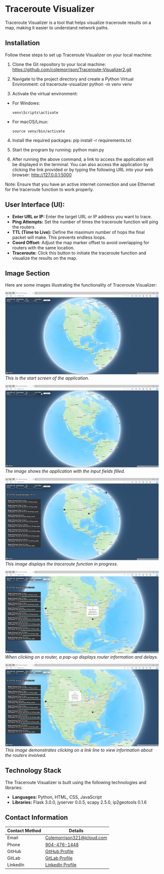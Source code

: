 # Traceroute Visualizer

Traceroute Visualizer is a tool that helps visualize traceroute results on a map, making it easier to understand network paths.

## Installation

Follow these steps to set up Traceroute Visualizer on your local machine:

1. Clone the Git repository to your local machine: https://github.com/colemorrison/Traceroute-Visualizer2.git

2. Navigate to the project directory and create a Python Virtual Environment:
   cd traceroute-visualizer
   python -m venv venv

3. Activate the virtual environment:

- For Windows:
  ```
  venv\Scripts\activate
  ```
- For macOS/Linux:
  ```
  source venv/bin/activate
  ```

4. Install the required packages: pip install -r requirements.txt

5. Start the program by running: python main.py

6. After running the above command, a link to access the application will be displayed in the terminal. You can also access the application by clicking the link provided or by typing the following URL into your web browser: http://127.0.0.1:5000

Note: Ensure that you have an active internet connection and use Ethernet for the traceroute function to work properly.

## User Interface (UI):

- **Enter URL or IP:** Enter the target URL or IP address you want to trace.
- **Ping Attempts:** Set the number of times the traceroute function will ping the routers.
- **TTL (Time to Live):** Define the maximum number of hops the final packet will make. This prevents endless loops.
- **Coord Offset:** Adjust the map marker offset to avoid overlapping for routers with the same location.
- **Traceroute:** Click this button to initiate the traceroute function and visualize the results on the map.

## Image Section

Here are some images illustrating the functionality of Traceroute Visualizer:

![Start Screen](readme-images/traceroute_visuliser_1.png)
_This is the start screen of the application._

![Input Fields](readme-images/traceroute_visuliser_2.png)
_The image shows the application with the input fields filled._

![Traceroute Function](readme-images/traceroute_visuliser_3.png)
_This image displays the traceroute function in progress._

![Router Information](readme-images/traceroute_visuliser_4.png)
_When clicking on a router, a pop-up displays router information and delays._

![Link Line Details](readme-images/traceroute_visuliser_5.png)
_This image demonstrates clicking on a link line to view information about the routers involved._

## Technology Stack

The Traceroute Visualizer is built using the following technologies and libraries:

- **Languages:** Python, HTML, CSS, JavaScript
- **Libraries:** Flask 3.0.0, jyserver 0.0.5, scapy 2.5.0, ip2geotools 0.1.6

## Contact Information

| Contact Method | Details                                                                  |
| -------------- | ------------------------------------------------------------------------ |
| Email          | [Colemorrison321@icloud.com](mailto:Colemorrison321@icloud.com)          |
| Phone          | [904-476-1448](tel:904-476-1448)                                         |
| GitHub         | [GitHub Profile](https://github.com/colemorrison)                        |
| GitLab         | [GitLab Profile](https://gitlab.com/colemorrison)                        |
| LinkedIn       | [LinkedIn Profile](https://www.linkedin.com/in/cole-morrison-b7645a27a/) |

